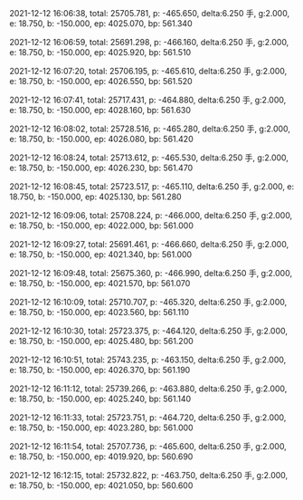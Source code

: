 2021-12-12 16:06:38, total: 25705.781, p: -465.650, delta:6.250 手, g:2.000, e: 18.750, b: -150.000, ep: 4025.070, bp: 561.340

2021-12-12 16:06:59, total: 25691.298, p: -466.160, delta:6.250 手, g:2.000, e: 18.750, b: -150.000, ep: 4025.920, bp: 561.510

2021-12-12 16:07:20, total: 25706.195, p: -465.610, delta:6.250 手, g:2.000, e: 18.750, b: -150.000, ep: 4026.550, bp: 561.520

2021-12-12 16:07:41, total: 25717.431, p: -464.880, delta:6.250 手, g:2.000, e: 18.750, b: -150.000, ep: 4028.160, bp: 561.630

2021-12-12 16:08:02, total: 25728.516, p: -465.280, delta:6.250 手, g:2.000, e: 18.750, b: -150.000, ep: 4026.080, bp: 561.420

2021-12-12 16:08:24, total: 25713.612, p: -465.530, delta:6.250 手, g:2.000, e: 18.750, b: -150.000, ep: 4026.230, bp: 561.470

2021-12-12 16:08:45, total: 25723.517, p: -465.110, delta:6.250 手, g:2.000, e: 18.750, b: -150.000, ep: 4025.130, bp: 561.280

2021-12-12 16:09:06, total: 25708.224, p: -466.000, delta:6.250 手, g:2.000, e: 18.750, b: -150.000, ep: 4022.000, bp: 561.000

2021-12-12 16:09:27, total: 25691.461, p: -466.660, delta:6.250 手, g:2.000, e: 18.750, b: -150.000, ep: 4021.340, bp: 561.000

2021-12-12 16:09:48, total: 25675.360, p: -466.990, delta:6.250 手, g:2.000, e: 18.750, b: -150.000, ep: 4021.570, bp: 561.070

2021-12-12 16:10:09, total: 25710.707, p: -465.320, delta:6.250 手, g:2.000, e: 18.750, b: -150.000, ep: 4023.560, bp: 561.110

2021-12-12 16:10:30, total: 25723.375, p: -464.120, delta:6.250 手, g:2.000, e: 18.750, b: -150.000, ep: 4025.480, bp: 561.200

2021-12-12 16:10:51, total: 25743.235, p: -463.150, delta:6.250 手, g:2.000, e: 18.750, b: -150.000, ep: 4026.370, bp: 561.190

2021-12-12 16:11:12, total: 25739.266, p: -463.880, delta:6.250 手, g:2.000, e: 18.750, b: -150.000, ep: 4025.240, bp: 561.140

2021-12-12 16:11:33, total: 25723.751, p: -464.720, delta:6.250 手, g:2.000, e: 18.750, b: -150.000, ep: 4023.280, bp: 561.000

2021-12-12 16:11:54, total: 25707.736, p: -465.600, delta:6.250 手, g:2.000, e: 18.750, b: -150.000, ep: 4019.920, bp: 560.690

2021-12-12 16:12:15, total: 25732.822, p: -463.750, delta:6.250 手, g:2.000, e: 18.750, b: -150.000, ep: 4021.050, bp: 560.600